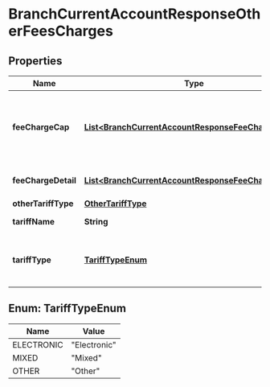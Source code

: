 
# BranchCurrentAccountResponseOtherFeesCharges

## Properties
Name | Type | Description | Notes
------------ | ------------- | ------------- | -------------
**feeChargeCap** | [**List&lt;BranchCurrentAccountResponseFeeChargeCap&gt;**](BranchCurrentAccountResponseFeeChargeCap.md) | Details about any caps (maximum charges) that apply to a particular fee/charge |  [optional]
**feeChargeDetail** | [**List&lt;BranchCurrentAccountResponseFeeChargeDetail&gt;**](BranchCurrentAccountResponseFeeChargeDetail.md) | Other fees/charges details | 
**otherTariffType** | [**OtherTariffType**](OtherTariffType.md) |  |  [optional]
**tariffName** | **String** | Name of the tariff |  [optional]
**tariffType** | [**TariffTypeEnum**](#TariffTypeEnum) | TariffType which defines the fee and charges. |  [optional]


<a name="TariffTypeEnum"></a>
## Enum: TariffTypeEnum
Name | Value
---- | -----
ELECTRONIC | &quot;Electronic&quot;
MIXED | &quot;Mixed&quot;
OTHER | &quot;Other&quot;



